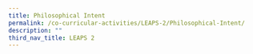 ```yaml
---
title: Philosophical Intent
permalink: /co-curricular-activities/LEAPS-2/Philosophical-Intent/
description: ""
third_nav_title: LEAPS 2
---
```


